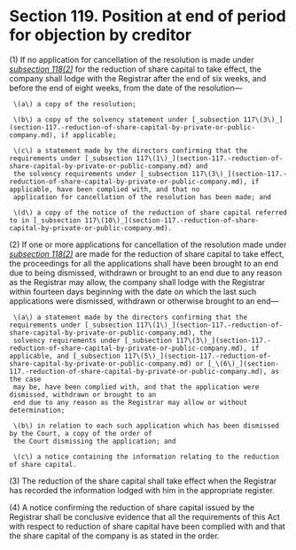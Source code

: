 # Section 119. Position at end of period for objection by creditor

\(1\) If no application for cancellation of the resolution is made under [_subsection 118\(2\)_](section-118.-creditors-right-to-object-to-the-reduction-of-the-share-capital-by-the-company.md) for the reduction of share capital to take effect, the company shall lodge with the Registrar after the end of six weeks, and before the end of eight weeks, from the date of the resolution—

     \(a\) a copy of the resolution;

     \(b\) a copy of the solvency statement under [_subsection 117\(3\)_](section-117.-reduction-of-share-capital-by-private-or-public-company.md), if applicable;

     \(c\) a statement made by the directors confirming that the requirements under [_subsection 117\(1\)_](section-117.-reduction-of-share-capital-by-private-or-public-company.md) and  
     the solvency requirements under [_subsection 117\(3\)_](section-117.-reduction-of-share-capital-by-private-or-public-company.md), if applicable, have been complied with, and that no  
     application for cancellation of the resolution has been made; and

     \(d\) a copy of the notice of the reduction of share capital referred to in [_subsection 117\(10\)_](section-117.-reduction-of-share-capital-by-private-or-public-company.md).

\(2\) If one or more applications for cancellation of the resolution made under [_subsection 118\(2\)_](section-118.-creditors-right-to-object-to-the-reduction-of-the-share-capital-by-the-company.md) are made for the reduction of share capital to take effect, the proceedings for all the applications shall have been brought to an end due to being dismissed, withdrawn or brought to an end due to any reason as the Registrar may allow, the company shall lodge with the Registrar within fourteen days beginning with the date on which the last such applications were dismissed, withdrawn or otherwise brought to an end—

     \(a\) a statement made by the directors confirming that the requirements under [_subsection 117\(1\)_](section-117.-reduction-of-share-capital-by-private-or-public-company.md), the  
     solvency requirements under [_subsection 117\(3\)_](section-117.-reduction-of-share-capital-by-private-or-public-company.md), if applicable, and [_subsection 117\(5\)_](section-117.-reduction-of-share-capital-by-private-or-public-company.md) or [_\(6\)_](section-117.-reduction-of-share-capital-by-private-or-public-company.md), as the case  
     may be, have been complied with, and that the application were dismissed, withdrawn or brought to an  
     end due to any reason as the Registrar may allow or without determination;

     \(b\) in relation to each such application which has been dismissed by the Court, a copy of the order of  
     the Court dismissing the application; and

     \(c\) a notice containing the information relating to the reduction of share capital.

\(3\) The reduction of the share capital shall take effect when the Registrar has recorded the information lodged with him in the appropriate register.

\(4\) A notice confirming the reduction of share capital issued by the Registrar shall be conclusive evidence that all the requirements of this Act with respect to reduction of share capital have been complied with and that the share capital of the company is as stated in the order.

